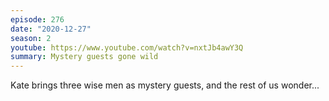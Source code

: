 ```yaml
---
episode: 276
date: "2020-12-27"
season: 2
youtube: https://www.youtube.com/watch?v=nxtJb4awY3Q
summary: Mystery guests gone wild
---
```

Kate brings three wise men as mystery guests, and the rest of us wonder...
